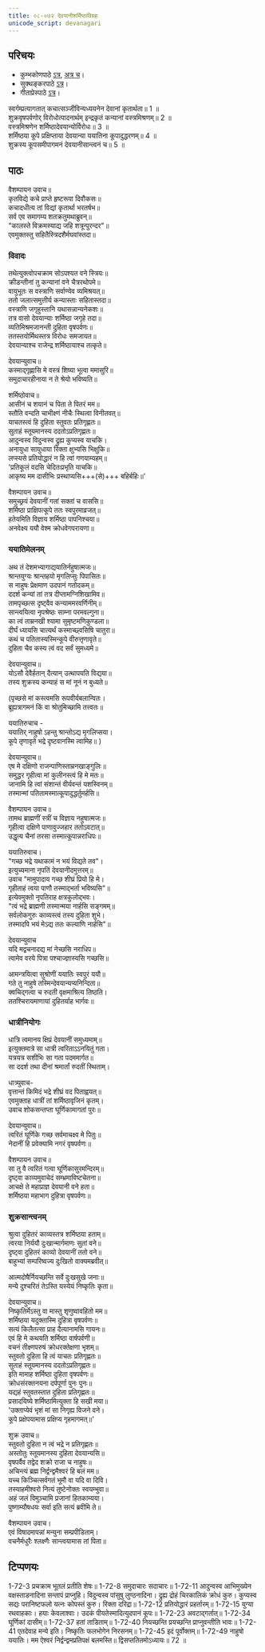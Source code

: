 ```yaml
---  
title: ०८-०७२ देवयानीशर्मिष्ठाविग्रहः
unicode_script: devanagari
---  
```


## परिचयः
- कुम्भकोणपाठे [ऽत्र](https://archive.org/details/mahAbhArata-kumbhakoNam/page/n369), [अत्र च](https://sanskritdocuments.org/mirrors/mahabharata/mbhK/mahabharata-k-01-sa.html)।
- सुक्थङ्करपाठे [ऽत्र](http://bombay.indology.info/mahabharata/text/UD/MBh01.txt)।
- गीताप्रेस्पाठे [ऽत्र](https://archive.org/stream/mahabharata01ramauoft#page/564/mode/2up)।

स्वर्गम्प्रत्यागतात् कचात्सञ्जीविन्यध्ययनेन देवानां कृतार्थता॥ 1 ॥  
शुक्रवृषपर्वणोर् विरोधोत्पादनार्थम् इन्द्रकृतं कन्यानां वस्त्रमिश्रणम्॥ 2 ॥  
वस्त्रमिश्रणेन शर्मिष्ठादेवयान्योर्विरोधः॥ 3 ॥  
शर्मिष्ठया कूपे प्रक्षिप्ताया देवयान्या ययातिना कूपादुद्धरणम्॥ 4 ॥  
शुक्रस्य कूपसमीपागमनं देवयानीसान्त्वनं च॥ 5 ॥

## पाठः

वैशम्पायन उवाच॥  
कृतविद्ये कचे प्राप्ते हृष्टरूपा दिवौकसः॥  
कचादधीत्य तां विद्यां कृतार्था भरतर्षभ॥  
सर्व एव समागम्य शतक्रतुमथाब्रुवन्॥  
"कालस्ते विक्रमस्याद्य जहि शत्रून्पुरन्दर"॥  
एवमुक्तस्तु सहितैस्त्रिदशैर्मघवांस्तदा॥  

### विवादः
तथेत्युक्त्वोपचक्राम सोऽपश्यत वने स्त्रियः॥  
क्रीडन्तीनां तु कन्यानां वने चैत्ररथोपमे॥  
वायुभूतः स वस्त्राणि सर्वाण्येव व्यमिश्रयत्॥  
ततो जलात्समुत्तीर्य कन्यास्ताः सहितास्तदा॥  
वस्त्राणि जगृहुस्तानि यथासन्नान्यनेकशः॥  
तत्र वासो देवयान्याः शर्मिष्ठा जगृहे तदा॥  
व्यतिमिश्रमजानन्ती दुहिता वृषपर्वणः॥  
ततस्तयोर्मिथस्तत्र विरोधः समजायत॥  
देवयान्याश्च राजेन्द्र शर्मिष्ठायाश्च तत्कृते॥  

देवयान्युवाच॥  
कस्माद्गृह्णासि मे वस्त्रं शिष्या भूत्वा ममासुरि॥  
समुदाचारहीनाया न ते श्रेयो भविष्यति॥  

शर्मिष्ठोवाच॥  
आसीनं च शयानं च पिता ते पितरं मम॥  
स्तौति वन्दति चाभीक्ष्णं नीचैः स्थित्वा विनीतवत्॥  
याचतस्त्वं हि दुहिता स्तुवतः प्रतिगृह्णतः॥  
सुताहं स्तूयमानस्य ददतोऽप्रतिगृह्णतः॥  
आदुन्वस्व विदुन्वस्व द्रुह्य कुप्यस्व याचकि।  
अनायुधा सायुधाया रिक्ता क्षुभ्यसि भिक्षुकि॥  
लप्स्यसे प्रतियोद्धारं न हि त्वां गणयाम्यहम्॥  
'प्रतिकूलं वदसि चेदितःप्रभृति याचकि॥  
आकृष्य मम दासीभिः प्रस्थाप्यसि+++(से)+++ बहिर्बहिः॥'

वैशम्पायन उवाच॥  
समुच्छ्रयं देवयानीं गतां सक्तां च वाससि॥  
शर्मिष्ठा प्राक्षिपत्कूपे ततः स्वपुरमाव्रजत्॥  
हतेयमिति विज्ञाय शर्मिष्ठा पापनिश्चया॥  
अनवेक्ष्य ययौ वेश्म क्रोधवेगपरायणा॥  

### ययातिमेलनम्
अथ तं देशमभ्यागाद्ययातिर्नहुषात्मजः॥  
श्रान्तयुग्यः श्रान्तहयो मृगलिप्सुः पिपासितः॥  
स नाहुषः प्रेक्षमाण उदपानं गतोदकम्॥  
ददर्श कन्यां तां तत्र दीप्तामग्निशिखामिव॥  
तामपृच्छत्स दृष्ट्वैव कन्याममरवर्णिनीम्॥  
सान्त्वयित्वा नृपश्रेष्ठः साम्ना परमवल्गुना॥  
का त्वं ताम्रनखी श्यामा सुमृष्टमणिकुण्डला॥  
दीर्घं ध्यायसि चात्यर्थं कस्माच्छ्वसिषि चातुरा॥  
कथं च पतितास्यस्मिन्कूपे वीरुत्तृणावृते॥  
दुहिता चैव कस्य त्वं वद सर्वं सुमध्यमे॥  

देवयान्युवाच॥  
योऽसौ देवैर्हतान् दैत्यान् उत्थापयति विद्यया॥  
तस्य शुक्रस्य कन्याहं स मां नूनं न बुध्यते॥  

(पृच्छसे मां कस्त्वमसि रूपवीर्यबलान्वितः।  
ब्रूह्यत्रागमनं किं वा श्रोतुमिच्छामि तत्त्वतः॥  

ययातिरुचाच -  
ययातिर् नाहुषो ऽहन्तु श्रान्तोऽद्य मृगलिप्सया।  
कूपे तृणावृते भद्रे दृष्टवानस्मि त्वामिह॥
)

देवयान्युवाच॥  
एष मे दक्षिणो राजन्पाणिस्ताम्रनखाङ्गुलिः॥  
समुद्धर गृहीत्वा मां कुलीनस्त्वं हि मे मतः॥  
जानामि हि त्वां संशान्तं वीर्यवन्तं यशस्विनम्॥  
तस्मान्मां पतितामस्मात्कूपादुद्धर्तुमर्हसि॥  

वैशम्पायन उवाच॥  
तामथ ब्राह्मणीं स्त्रीं च विज्ञाय नहुषात्मजः॥  
गृहीत्वा दक्षिणे पाणावुज्जहार ततोऽवटात्॥  
उद्धृत्य चैनां तरसा तस्मात्कूपान्नराधिपः॥  

ययातिरुवाच।  
"गच्छ भद्रे यथाकामं न भयं विद्यते तव"।  
इत्युच्यमाना नृपतिं देवयानीदमुत्तरम्॥  
उवाच "मामुपादाय गच्छ शीघ्रं प्रियो हि मे।  
गृहीताहं त्वया पाणौ तस्माद्भर्ता भविष्यसि"॥   
इत्येवमुक्तो नृपतिराह क्षत्रकुलोद्भवः।  
"त्वं भद्रे ब्राह्मणी तस्मान्मया नार्हसि सङ्गमम्॥   
सर्वलोकगुरुः काव्यस्त्वं तस्य दुहिता शुभे।  
तस्मादपि भयं मेऽद्य ततः कल्याणि नार्हसि"॥  

देवयान्युवाच  
यदि मद्वचनादद्य मां नेच्छसि नराधिप॥  
त्वामेव वरये पित्रा पश्चाज्ज्ञास्यसि गच्छसि॥  

आमन्त्रयित्वा सुश्रोणीं ययातिः स्वपुरं ययौ॥  
गते तु नाहुषे तस्मिन्देवयान्यप्यनिन्दिता॥  
क्वचिद्गत्वा च रुदती वृक्षमाश्रित्य तिष्ठति।  
ततश्चिरायमाणायां दुहितर्याह भार्गवः॥  

### धात्रीनियोगः
धात्रि त्वमानय क्षिप्रं देवयानीं समुध्यमाम्॥  
इत्युक्तमात्रे सा धात्री त्वरिताऽऽनयितुं गता।  
यत्रयत्र सशीभिः सा गता पदममार्गत॥  
सा ददर्श तथा दीनां श्रमार्तां रुदतीं स्थिताम्।  

धात्र्युवाच-  
वृत्तान्तं किमिदं भद्रे शीघ्रं वद पिताह्वयत्॥  
एवमुक्ताह धात्रीं तां शर्मिष्ठावृजिनं कृतम्।  
उवाच शोकसन्तप्ता घूर्णिकामागतां पुरः॥

देवयान्युवाच॥  
त्वरितं घूर्णिके गच्छ सर्वमाचक्ष्व मे पितुः॥  
नेदानीं हि प्रवेक्यामि नगरं वृषपर्वणः॥  

वैशम्पायन उवाच॥  
सा तु वै त्वरितं गत्वा घूर्णिकासुरमन्दिरम्॥  
दृष्ट्वा काव्यमुवाचेदं सम्भ्रमाविष्टचेतना॥  
आचक्षे ते महाप्राज्ञ देवयानी वने हता॥  
शर्मिष्ठया महाभाग दुहित्रा वृषपर्वणः॥  

### शुक्रसान्त्वनम्
श्रुत्वा दुहितरं काव्यस्तत्र शर्मिष्ठया हताम्॥  
त्वरया निर्ययौ दुःखान्मार्गमाणः सुतां वने॥  
दृष्ट्वा दुहितरं काव्यो देवयानीं ततो वने॥  
बाहुभ्यां सम्परिष्वज्य दुःखितो वाक्यमब्रवीत्॥  

आत्मदोषैर्नियच्छन्ति सर्वे दुःखसुखे जनाः॥  
मन्ये दुश्चरितं तेऽस्ति यस्येयं निष्कृतिः कृता॥  

देवयान्युवाच॥  
निष्कृतिर्मेऽस्तु वा मास्तु शृणुष्वावहितो मम॥  
शर्मिष्ठया यदुक्तास्मि दुहित्रा वृषपर्वणः॥  
सत्यं किलैतत्सा प्राह दैत्यानामसि गायनः॥  
एवं हि मे कथयति शर्मिष्ठा वार्षपर्वणी॥  
वचनं तीक्ष्णपरुषं क्रोधरक्तेक्षणा भृशम्॥  
स्तुवतो दुहिता हि त्वं याचतः प्रतिगृह्णतः॥  
सुताहं स्तूयमानस्य ददतोऽप्रतिगृह्णतः॥  
इति मामाह शर्मिष्ठा दुहिता वृषपर्वणः॥  
क्रोधसंरक्तनयना दर्पपूर्णा पुनः पुनः॥  
यद्यहं स्तुवतस्तात दुहिता प्रतिगृह्णतः॥  
प्रसादयिष्ये शर्मिष्ठामित्युक्ता हि सखी मया॥  
'उक्ताप्येवं भृशं मां सा निगृह्य विजने वने।  
कूपे प्रक्षेपयामास प्रक्षिप्य गृहमागमत्॥'

शुक्र उवाच॥  
स्तुवतो दुहिता न त्वं भद्रे न प्रतिगृह्णतः॥  
अस्तोतुः स्तूयमानस्य दुहिता देवयान्यसि॥  
वृषपर्वैव तद्वेद शक्रो राजा च नाहुषः॥  
अचिन्त्यं ब्रह्म निर्द्वन्द्वमैश्वरं हि बलं मम॥  
यच्च किञ्चित्सर्वगतं भूमौ वा यदि वा दिवि।  
तस्याहमीश्वरो नित्यं तुष्टेनोक्तः स्वयम्भुवा॥  
अहं जलं विमुञ्चामि प्रजानां हितकाम्यया।  
पुष्णाम्यौषधयः सर्वा इति सत्यं ब्रवीमि ते॥  

वैशम्पायन उवाच।   
एवं विषादमापन्नां मन्युना सम्प्रपीडिताम्।  
वचनैर्मधुरैः श्लक्ष्णैः सान्त्वयामास तां पिता॥

## टिप्पणयः
1-72-3 प्रचक्राम भूतलं प्रतीति शेषः॥ 1-72-8 समुदाचारः सदाचारः॥ 1-72-11 आदुन्वस्व आभिमुख्येन वक्षस्ताडनादिना सन्तापं प्राप्नुहि। विदुन्वस्व पांसुषु लुण्ठनादिना। द्रुह्य द्रोहं चिरकालिकं क्रोधं कुरु। कुप्यस्व सद्यः परानिष्टफलो यत्नः कोपस्तं कुरु। रिक्ता दरिद्रा॥ 1-72-12 प्रतियोद्धारं प्रहर्तारम्॥ 1-72-15 युग्या रथवाहकाः। हयाः केवलाश्वाः। उदकं पीयतेस्मादित्युदपानं कूपः॥ 1-72-23 अवटाद्गर्तात्॥ 1-72-34 घूर्णिकां दासीम्॥ 1-72-37 हतां ताडिताम्॥ 1-72-40 नियच्छन्ति प्रयच्छन्ति प्राप्नुवन्तीति भावः॥ 1-72-41 एतदेवाह मन्ये इति। निष्कृतिः फलभोगेन निरसनम्॥ 1-72-45 इदं पूर्वोक्तम्॥ 1-72-49 नाहुषो ययातिः। मम ऐश्वरं निर्द्वन्द्वमप्रतिपक्षं बलमस्ति॥ द्विसप्ततितमोऽध्यायः॥ 72 ॥